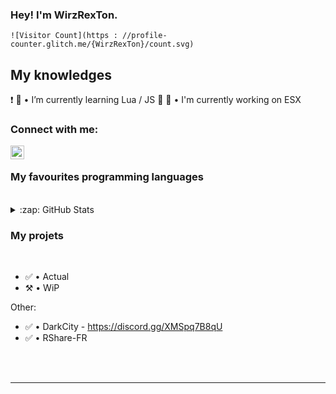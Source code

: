 ### Hey! I'm WirzRexTon. 

```
![Visitor Count](https : //profile-counter.glitch.me/{WirzRexTon}/count.svg)
```

## My knowledges

❗️ 
🌱 • I’m currently learning Lua / JS 🤣
🔭 • I'm currently working on ESX

### Connect with me:

[<img align="left" alt="My discord" width="22px" src="https://cdn.jsdelivr.net/npm/simple-icons@v3/icons/discord.svg" />][discord]

<br />

### My favourites programming languages

<br />


<details>
  <summary>:zap: GitHub Stats</summary>

  <br />
  <img align="left" alt="WirzRexton's GitHub Stats" src="https://github-readme-stats.codestackr.vercel.app/api?username=WirzRexton&show_icons=true&hide_border=true" />

  <img align="left" alt="WirzRexton's Top Langs" src="https://github-readme-stats.vercel.app/api/top-langs/?username=WirzRexton" />
  <br />
</details>



### My projets

<br />

<!--START_SECTION:activity-->
- ✅ • Actual
- ⚒️ • WiP

Other:
- ✅ • DarkCity - https://discord.gg/XMSpq7B8qU
- ✅ • RShare-FR 

<!--END_SECTION:activity-->


<br />

<br />

---

[discord]: https://discord.gg/CAJ4va5gvh

